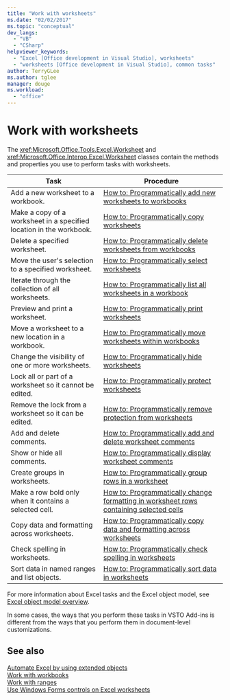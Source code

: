 ```yaml
---
title: "Work with worksheets"
ms.date: "02/02/2017"
ms.topic: "conceptual"
dev_langs: 
  - "VB"
  - "CSharp"
helpviewer_keywords: 
  - "Excel [Office development in Visual Studio], worksheets"
  - "worksheets [Office development in Visual Studio], common tasks"
author: TerryGLee
ms.author: tglee
manager: douge
ms.workload: 
  - "office"
---
```

# Work with worksheets
  The <xref:Microsoft.Office.Tools.Excel.Worksheet> and <xref:Microsoft.Office.Interop.Excel.Worksheet> classes contain the methods and properties you use to perform tasks with worksheets.  
  
|Task|Procedure|  
|----------|---------------|  
|Add a new worksheet to a workbook.|[How to: Programmatically add new worksheets to workbooks](../vsto/how-to-programmatically-add-new-worksheets-to-workbooks.md)|  
|Make a copy of a worksheet in a specified location in the workbook.|[How to: Programmatically copy worksheets](../vsto/how-to-programmatically-copy-worksheets.md)|  
|Delete a specified worksheet.|[How to: Programmatically delete worksheets from workbooks](../vsto/how-to-programmatically-delete-worksheets-from-workbooks.md)|  
|Move the user's selection to a specified worksheet.|[How to: Programmatically select worksheets](../vsto/how-to-programmatically-select-worksheets.md)|  
|Iterate through the collection of all worksheets.|[How to: Programmatically list all worksheets in a workbook](../vsto/how-to-programmatically-list-all-worksheets-in-a-workbook.md)|  
|Preview and print a worksheet.|[How to: Programmatically print worksheets](../vsto/how-to-programmatically-print-worksheets.md)|  
|Move a worksheet to a new location in a workbook.|[How to: Programmatically move worksheets within workbooks](../vsto/how-to-programmatically-move-worksheets-within-workbooks.md)|  
|Change the visibility of one or more worksheets.|[How to: Programmatically hide worksheets](../vsto/how-to-programmatically-hide-worksheets.md)|  
|Lock all or part of a worksheet so it cannot be edited.|[How to: Programmatically protect worksheets](../vsto/how-to-programmatically-protect-worksheets.md)|  
|Remove the lock from a worksheet so it can be edited.|[How to: Programmatically remove protection from worksheets](../vsto/how-to-programmatically-remove-protection-from-worksheets.md)|  
|Add and delete comments.|[How to: Programmatically add and delete worksheet comments](../vsto/how-to-programmatically-add-and-delete-worksheet-comments.md)|  
|Show or hide all comments.|[How to: Programmatically display worksheet comments](../vsto/how-to-programmatically-display-worksheet-comments.md)|  
|Create groups in worksheets.|[How to: Programmatically group rows in a worksheet](../vsto/how-to-programmatically-group-rows-in-a-worksheet.md)|  
|Make a row bold only when it contains a selected cell.|[How to: Programmatically change formatting in worksheet rows containing selected cells](../vsto/how-to-programmatically-change-formatting-in-worksheet-rows-containing-selected-cells.md)|  
|Copy data and formatting across worksheets.|[How to: Programmatically copy data and formatting across worksheets](../vsto/how-to-programmatically-copy-data-and-formatting-across-worksheets.md)|  
|Check spelling in worksheets.|[How to: Programmatically check spelling in worksheets](../vsto/how-to-programmatically-check-spelling-in-worksheets.md)|  
|Sort data in named ranges and list objects.|[How to: Programmatically sort data in worksheets](../vsto/how-to-programmatically-sort-data-in-worksheets.md)|  
  
 For more information about Excel tasks and the Excel object model, see [Excel object model overview](../vsto/excel-object-model-overview.md).  
  
 In some cases, the ways that you perform these tasks in VSTO Add-ins is different from the ways that you perform them in document-level customizations.  
  
## See also  
 [Automate Excel by using extended objects](../vsto/automating-excel-by-using-extended-objects.md)   
 [Work with workbooks](../vsto/working-with-workbooks.md)   
 [Work with ranges](../vsto/working-with-ranges.md)   
 [Use Windows Forms controls on Excel worksheets](../vsto/using-windows-forms-controls-on-excel-worksheets.md)  
